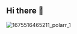 ## Hi there 👋

<!--
**Electraatom/Electraatom** is a ✨ _special_ ✨ repository because its `README.md` (this file) appears on your GitHub profile.

Here are some ideas to get you started:

- 🔭 I’m currently working on ...
- 🌱 I’m currently learning ...
- 👯 I’m looking to collaborate on ...
- 🤔 I’m looking for help with ...
- 💬 Ask me about ...
- 📫 How to reach me: ...
- 😄 Pronouns: ...
- ⚡ Fun fact: ...
-->
![1675516465211_polarr_1](https://github.com/user-attachments/assets/44c71747-dbf8-4ba0-b27c-e81932c04b13)
